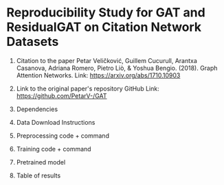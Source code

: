 # Reproducibility Study for GAT and ResidualGAT on Citation Network Datasets

1. Citation to the paper
Petar Veličković, Guillem Cucurull, Arantxa Casanova, Adriana Romero, Pietro Liò, & Yoshua Bengio. (2018). Graph Attention Networks. Link: https://arxiv.org/abs/1710.10903

2. Link to the original paper's repository
GitHub Link: https://github.com/PetarV-/GAT

3. Dependencies


4. Data Download Instructions


5. Preprocessing code + command


6. Training code + command


7. Pretrained model


8. Table of results
